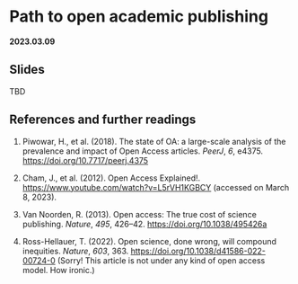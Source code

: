 # Path to open academic publishing

**2023.03.09**

## Slides

TBD

## References and further readings

1. Piwowar, H., et al. (2018). The state of OA: a large-scale analysis of the prevalence and impact of Open Access articles. *PeerJ*, *6*, e4375. https://doi.org/10.7717/peerj.4375

2. Cham, J., et al. (2012). Open Access Explained!. https://www.youtube.com/watch?v=L5rVH1KGBCY (accessed on March 8, 2023).

3. Van Noorden, R. (2013). Open access: The true cost of science publishing. *Nature*, *495*, 426–42. https://doi.org/10.1038/495426a

4. Ross-Hellauer, T. (2022). Open science, done wrong, will compound inequities. *Nature*, *603*, 363. https://doi.org/10.1038/d41586-022-00724-0 (Sorry! This article is not under any kind of open access model. How ironic.)